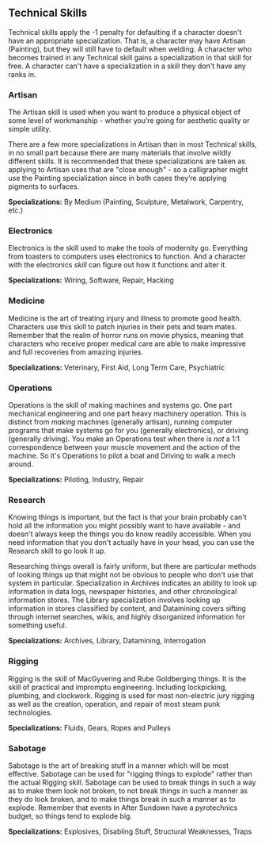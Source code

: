 ## Technical Skills

Technical skills apply the -1 penalty for defaulting if a character doesn't have an appropriate specialization. That is, a character may have Artisan (Painting), but they will still have to default when welding. A character who becomes trained in any Technical skill gains a specialization in that skill for free. A character can't have a specialization in a skill they don't have any ranks in.

### Artisan

The Artisan skill is used when you want to produce a physical object of some level of workmanship - whether you’re going for aesthetic quality or simple utility. 

There are a few more specializations in Artisan than in most Technical skills, in no small part because there are many materials that involve wildly different skills. It is recommended that these specializations are taken as applying to Artisan uses that are "close enough" - so a calligrapher might use the Painting specialization since in both cases they’re applying pigments to surfaces. 

**Specializations:** By Medium (Painting, Sculpture, Metalwork, Carpentry, etc.)

### Electronics

Electronics is the skill used to make the tools of modernity go. Everything from toasters to computers uses electronics to function. And a character with the electronics _skill_ can figure out how it functions and alter it.

**Specializations:** Wiring, Software, Repair, Hacking

### Medicine

Medicine is the art of treating injury and illness to promote good health. Characters use this skill to patch injuries in their pets and team mates. Remember that the realm of horror runs on movie physics, meaning that characters who receive proper medical care are able to make impressive and full recoveries from amazing injuries.

**Specializations:** Veterinary, First Aid, Long Term Care, Psychiatric

### Operations

Operations is the skill of making machines and systems go. One part mechanical engineering and one part heavy machinery operation. This is distinct from _making_ machines (generally artisan), running computer programs that make systems go for you (generally electronics), or driving (generally driving). You make an Operations test when there is _not_ a 1:1 correspondence between your muscle movement and the action of the machine. So it's Operations to pilot a boat and Driving to walk a mech around.

**Specializations:** Piloting, Industry, Repair

### Research

Knowing things is important, but the fact is that your brain probably can't hold all the information you might possibly want to have available - and doesn't always keep the things you do know readily accessible. When you need information that you don't actually have in your head, you can use the Research skill to go look it up. 

Researching things overall is fairly uniform, but there are particular methods of looking things up that might not be obvious to people who don't use that system in particular. Specialization in Archives indicates an ability to look up information in data logs, newspaper histories, and other chronological information stores. The Library specialization involves looking up information in stores classified by content, and Datamining covers sifting through internet searches, wikis, and highly disorganized information for something useful. 

**Specializations:** Archives, Library, Datamining, Interrogation

### Rigging

Rigging is the skill of MacGyvering and Rube Goldberging things. It is the skill of practical and impromptu engineering. Including lockpicking, plumbing, and clockwork. Rigging is used for most non-electric jury rigging as well as the creation, operation, and repair of most steam punk technologies. 

**Specializations:** Fluids, Gears, Ropes and Pulleys

### Sabotage

Sabotage is the art of breaking stuff in a manner which will be most effective. Sabotage can be used for "rigging things to explode" rather than the actual Rigging skill. Sabotage can be used to break things in such a way as to make them look not broken, to not break things in such a manner as they do look broken, and to make things break in such a manner as to explode. Remember that events in After Sundown have a pyrotechnics budget, so things tend to explode big.

**Specializations:** Explosives, Disabling Stuff, Structural Weaknesses, Traps
